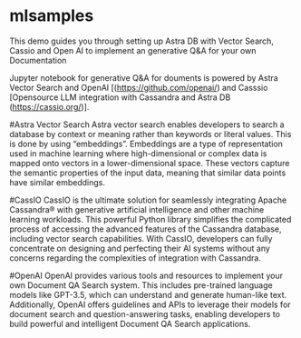 # mlsamples

This demo guides you through setting up Astra DB with Vector Search, Cassio and Open AI to implement an generative Q&A for your own Documentation

Jupyter notebook for generative Q&A for douments is powered by Astra Vector Search and OpenAI [(https://github.com/openai/) and Casssio [Opensource LLM integration with Cassandra and Astra DB (https://cassio.org/)].

#Astra Vector Search
Astra vector search enables developers to search a database by context or meaning rather than keywords or literal values. This is done by using “embeddings”. Embeddings are a type of representation used in machine learning where high-dimensional or complex data is mapped onto vectors in a lower-dimensional space. These vectors capture the semantic properties of the input data, meaning that similar data points have similar embeddings.

#CassIO
CassIO is the ultimate solution for seamlessly integrating Apache Cassandra® with generative artificial intelligence and other machine learning workloads. This powerful Python library simplifies the complicated process of accessing the advanced features of the Cassandra database, including vector search capabilities. With CassIO, developers can fully concentrate on designing and perfecting their AI systems without any concerns regarding the complexities of integration with Cassandra.

#OpenAI
OpenAI provides various tools and resources to implement your own Document QA Search system. This includes pre-trained language models like GPT-3.5, which can understand and generate human-like text. Additionally, OpenAI offers guidelines and APIs to leverage their models for document search and question-answering tasks, enabling developers to build powerful and intelligent Document QA Search applications.
